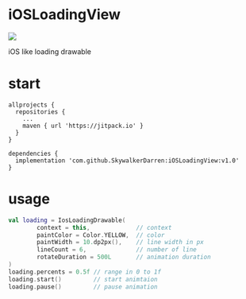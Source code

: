 # iOSLoadingView
[![](https://jitpack.io/v/SkywalkerDarren/iOSLoadingView.svg)](https://jitpack.io/#SkywalkerDarren/iOSLoadingView)

iOS like loading drawable
# start
```
allprojects {
  repositories {
    ...
    maven { url 'https://jitpack.io' }
  }
}
```
```
dependencies {
  implementation 'com.github.SkywalkerDarren:iOSLoadingView:v1.0'
}
```
# usage
```kotlin
val loading = IosLoadingDrawable(
        context = this,             // context
        paintColor = Color.YELLOW,  // color
        paintWidth = 10.dp2px(),    // line width in px
        lineCount = 6,              // number of line
        rotateDuration = 500L       // animation duration
)
loading.percents = 0.5f // range in 0 to 1f
loading.start()         // start animtaion
loading.pause()         // pause animation
```
